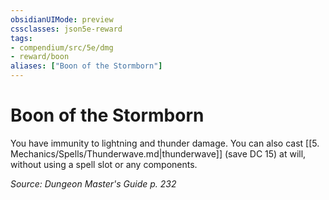 ```yaml
---
obsidianUIMode: preview
cssclasses: json5e-reward
tags:
- compendium/src/5e/dmg
- reward/boon
aliases: ["Boon of the Stormborn"]
---
```

# Boon of the Stormborn

You have immunity to lightning and thunder damage. You can also cast [[5. Mechanics/Spells/Thunderwave.md\|thunderwave]] (save DC 15) at will, without using a spell slot or any components.

*Source: Dungeon Master's Guide p. 232*